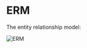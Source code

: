 # ERM

The entity relationship model:

![ERM](https://mermaid.ink/img/pako:eNqNkc1qwzAMx1_F6Ny-gM9jl14Gu41AUW0tFU2k4CiHkubdZ6cdyUgH1cXy768PJI0QNBJ4oPTGWCdsK3HZTqoXd7vt9zq6oE1DwVjlOGOfiRiy9KvY8e4XYzHH0X0cFtRbYqmdsTW0oTjYWdOCIxq5bjg1HHDuWsAmiyIXccMj9SFx91SrSdKj0nR_ltlenXaV8dLMgu1_LY_PNreSc8H3w1-1ZKx5rgk7aCm1yDGfcS5WgZ0pdwWf3YjpUkElU47Lm9bPqwTwlgbawdCV1T4OD_4bmz7TDuVL9fc__QDKzK61?type=png)
